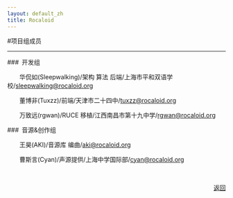 ```yaml
---
layout: default_zh
title: Rocaloid
---
```


#项目组成员

---

###&ensp;开发组

&emsp;&emsp;华侃如(Sleepwalking)/架构 算法 后端/上海市平和双语学校/[sleepwalking@rocaloid.org](mailto:sleepwalking@rocaloid.org)

&emsp;&emsp;董博非(Tuxzz)/前端/天津市二十四中/[tuxzz@rocaloid.org](mailto:tuxzz@rocaloid.org)

&emsp;&emsp;万致远(rgwan)/RUCE 移植/江西南昌市第十九中学/[rgwan@rocaloid.org](mailto:rgwan@rocaloid.org)

###&ensp;音源&创作组

&emsp;&emsp;王昊(AKI)/音源库 编曲/[aki@rocaloid.org](mailto:aki@rocaloid.org)

&emsp;&emsp;曹斯言(Cyan)/声源提供/上海中学国际部/[cyan@rocaloid.org](mailto:cyan@rocaloid.org)

<br />

<p align="right"><a href="/sub/zh/contact.html">返回</a></p>


